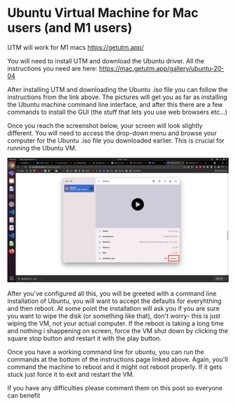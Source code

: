 # Ubuntu Virtual Machine for Mac users (and M1 users)
 
UTM will work for M1 macs
https://getutm.app/
 
You will need to install UTM and download the Ubuntu driver. All the instructions you need are here:
https://mac.getutm.app/gallery/ubuntu-20-04
 
After installing UTM and downloading the Ubuntu .iso file you can follow the instructions from the link above. The pictures will get you as far as installing the Ubuntu machine command line interface, and after this there are a few commands to install the GUI (the stuff that lets you use web browsers etc...)
 
Once you reach the screenshot below, your screen will look slightly different. You will need to access the drop-down menu and browse your computer for the Ubuntu .iso file you downloaded earlier. This is crucial for running the Ubuntu VM. 

![](Images/UTM/browse.png)
 
After you've configured all this, you will be greeted with a command line installation of Ubuntu, you will want to accept the defaults for everyhthing and then reboot. At some point the installation will ask you if you are sure you want to wipe the disk (or something like that), don't worry- this is just wiping the VM, not your actual computer. If the reboot is taking a long time and nothing i shappening on screen, force the VM shut down by clicking the square stop button and restart it with the play button. 
 
Once you have a working command line for ubuntu, you can run the commands at the bottom of the instructions page linked above. Again, you'll command the machine to reboot and it might not reboot properly. If it gets stuck just force it to exit and restart the VM. 
 
If you have any difficulties please comment them on this post so everyone can benefit 

